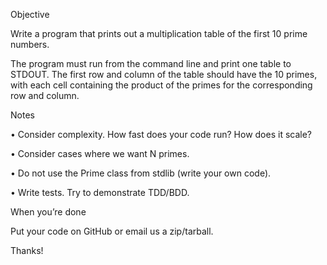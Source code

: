 Objective

Write a program that prints out a multiplication table of the first 10
prime numbers.

The program must run from the command line and print one table to STDOUT.
The first row and column of the table should have the 10 primes, with each
cell containing the product of the primes for the corresponding row and column.

Notes

• Consider complexity. How fast does your code run? How does it scale?

• Consider cases where we want N primes.

• Do not use the Prime class from stdlib (write your own code).

• Write tests. Try to demonstrate TDD/BDD.

When you’re done

Put your code on GitHub or email us a zip/tarball.

Thanks!
